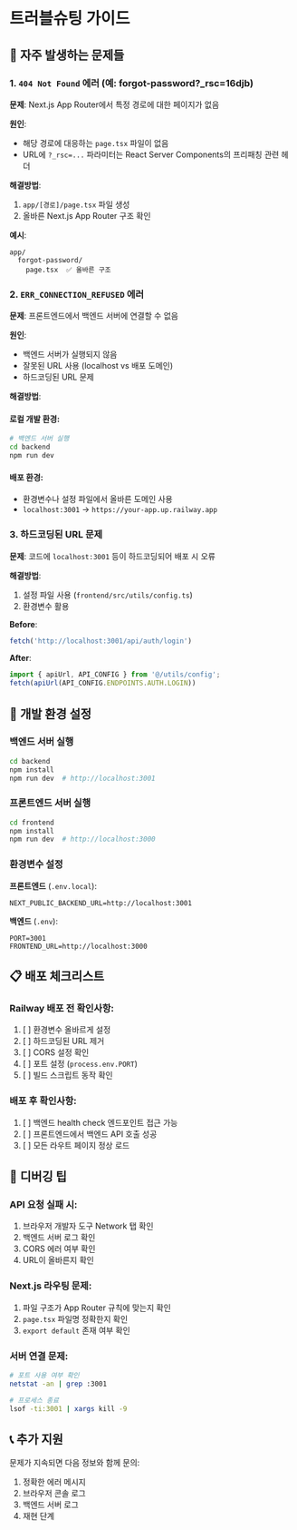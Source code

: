 # 트러블슈팅 가이드

## 🚨 자주 발생하는 문제들

### 1. `404 Not Found` 에러 (예: forgot-password?_rsc=16djb)

**문제**: Next.js App Router에서 특정 경로에 대한 페이지가 없음

**원인**:
- 해당 경로에 대응하는 `page.tsx` 파일이 없음
- URL에 `?_rsc=...` 파라미터는 React Server Components의 프리패칭 관련 헤더

**해결방법**:
1. `app/[경로]/page.tsx` 파일 생성
2. 올바른 Next.js App Router 구조 확인

**예시**:
```
app/
  forgot-password/
    page.tsx  ✅ 올바른 구조
```

### 2. `ERR_CONNECTION_REFUSED` 에러

**문제**: 프론트엔드에서 백엔드 서버에 연결할 수 없음

**원인**:
- 백엔드 서버가 실행되지 않음
- 잘못된 URL 사용 (localhost vs 배포 도메인)
- 하드코딩된 URL 문제

**해결방법**:

#### 로컬 개발 환경:
```bash
# 백엔드 서버 실행
cd backend
npm run dev
```

#### 배포 환경:
- 환경변수나 설정 파일에서 올바른 도메인 사용
- `localhost:3001` → `https://your-app.up.railway.app`

### 3. 하드코딩된 URL 문제

**문제**: 코드에 `localhost:3001` 등이 하드코딩되어 배포 시 오류

**해결방법**:
1. 설정 파일 사용 (`frontend/src/utils/config.ts`)
2. 환경변수 활용

**Before**:
```typescript
fetch('http://localhost:3001/api/auth/login')
```

**After**:
```typescript
import { apiUrl, API_CONFIG } from '@/utils/config';
fetch(apiUrl(API_CONFIG.ENDPOINTS.AUTH.LOGIN))
```

## 🔧 개발 환경 설정

### 백엔드 서버 실행
```bash
cd backend
npm install
npm run dev  # http://localhost:3001
```

### 프론트엔드 서버 실행
```bash
cd frontend
npm install
npm run dev  # http://localhost:3000
```

### 환경변수 설정

**프론트엔드** (`.env.local`):
```
NEXT_PUBLIC_BACKEND_URL=http://localhost:3001
```

**백엔드** (`.env`):
```
PORT=3001
FRONTEND_URL=http://localhost:3000
```

## 📋 배포 체크리스트

### Railway 배포 전 확인사항:
1. [ ] 환경변수 올바르게 설정
2. [ ] 하드코딩된 URL 제거
3. [ ] CORS 설정 확인
4. [ ] 포트 설정 (`process.env.PORT`)
5. [ ] 빌드 스크립트 동작 확인

### 배포 후 확인사항:
1. [ ] 백엔드 health check 엔드포인트 접근 가능
2. [ ] 프론트엔드에서 백엔드 API 호출 성공
3. [ ] 모든 라우트 페이지 정상 로드

## 🐛 디버깅 팁

### API 요청 실패 시:
1. 브라우저 개발자 도구 Network 탭 확인
2. 백엔드 서버 로그 확인
3. CORS 에러 여부 확인
4. URL이 올바른지 확인

### Next.js 라우팅 문제:
1. 파일 구조가 App Router 규칙에 맞는지 확인
2. `page.tsx` 파일명 정확한지 확인
3. `export default` 존재 여부 확인

### 서버 연결 문제:
```bash
# 포트 사용 여부 확인
netstat -an | grep :3001

# 프로세스 종료
lsof -ti:3001 | xargs kill -9
```

## 📞 추가 지원

문제가 지속되면 다음 정보와 함께 문의:
1. 정확한 에러 메시지
2. 브라우저 콘솔 로그
3. 백엔드 서버 로그
4. 재현 단계 